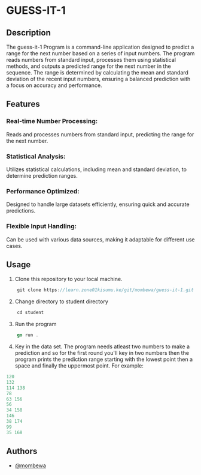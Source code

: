 # GUESS-IT-1
## Description
The guess-it-1 Program is a command-line application designed to predict a range for the next number based on a series of input numbers. The program reads numbers from standard input, processes them using statistical methods, and outputs a predicted range for the next number in the sequence. The range is determined by calculating the mean and standard deviation of the recent input numbers, ensuring a balanced prediction with a focus on accuracy and performance.

## Features
### Real-time Number Processing: 
Reads and processes numbers from standard input, predicting the range for the next number.
### Statistical Analysis: 
Utilizes statistical calculations, including mean and standard deviation, to determine prediction ranges.
### Performance Optimized: 
Designed to handle large datasets efficiently, ensuring quick and accurate predictions.
### Flexible Input Handling: 
Can be used with various data sources, making it adaptable for different use cases.

## Usage

1.  Clone this repository to your local machine.
```go
    git clone https://learn.zone01kisumu.ke/git/mombewa/guess-it-1.git
```
2.  Change directory to student directory
```go
    cd student
```
3.  Run the program
```go
    go run .
```
4.  Key in the data set. The program needs atleast two numbers to make a prediction and so for the first round you'll key in two numbers then the program prints the prediction range starting with the lowest point then a space and finally the uppermost point. For example:
```go
120
132
114 138
78
63 156
56
34 158
146
38 174
99
35 168

```

## Authors
- [@mombewa](https://learn.zone01kisumu.ke/git/mombewa)
